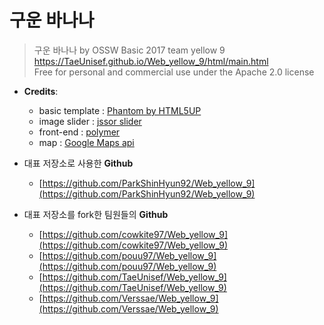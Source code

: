 # 구운 바나나

> 구운 바나나 by OSSW Basic 2017 team yellow 9
>https://TaeUnisef.github.io/Web_yellow_9/html/main.html<br/> 
>Free for personal and commercial use under the Apache 2.0 license

* **Credits**:
	* basic template : [Phantom by HTML5UP](https://html5up.net)
	* image slider : [jssor slider](https://www.jssor.com)
	* front-end : [polymer](https://www.polymer-project.org/)
	* map : [Google Maps api](https://developers.google.com/maps/documentation/javascript/adding-a-google-map?hl=ko)


* 대표 저장소로 사용한 **Github**
	* [https://github.com/ParkShinHyun92/Web_yellow_9](https://github.com/ParkShinHyun92/Web_yellow_9)
* 대표 저장소를 fork한 팀원들의 **Github**
	* [https://github.com/cowkite97/Web_yellow_9](https://github.com/cowkite97/Web_yellow_9)
  * [https://github.com/pouu97/Web_yellow_9](https://github.com/pouu97/Web_yellow_9)
  * [https://github.com/TaeUnisef/Web_yellow_9](https://github.com/TaeUnisef/Web_yellow_9)
  * [https://github.com/Verssae/Web_yellow_9](https://github.com/Verssae/Web_yellow_9)
